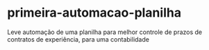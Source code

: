 # primeira-automacao-planilha
Leve automação de uma planilha para melhor controle de prazos de contratos de experiência, para uma contabilidade
